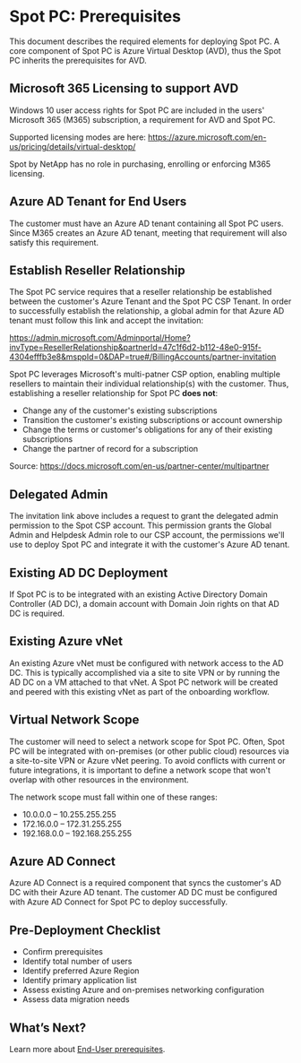 <meta name="robots" content="noindex">

# Spot PC: Prerequisites

This document describes the required elements for deploying Spot PC. A core component of Spot PC is Azure Virtual Desktop (AVD), thus the Spot PC inherits the prerequisites for AVD.

## Microsoft 365 Licensing to support AVD

Windows 10 user access rights for Spot PC are included in the users' Microsoft 365 (M365) subscription, a requirement for AVD and Spot PC.

Supported licensing modes are here: https://azure.microsoft.com/en-us/pricing/details/virtual-desktop/

Spot by NetApp has no role in purchasing, enrolling or enforcing M365 licensing.

## Azure AD Tenant for End Users

The customer must have an Azure AD tenant containing all Spot PC users. Since M365 creates an Azure AD tenant, meeting that requirement will also satisfy this requirement.

## Establish Reseller Relationship

The Spot PC service requires that a reseller relationship be established between the customer's Azure Tenant and the Spot PC CSP Tenant. In order to successfully establish the relationship, a global admin for that Azure AD tenant must follow this link and accept the invitation:

https://admin.microsoft.com/Adminportal/Home?invType=ResellerRelationship&partnerId=47c1f6d2-b112-48e0-915f-4304efffb3e8&msppId=0&DAP=true#/BillingAccounts/partner-invitation

Spot PC leverages Microsoft's multi-patner CSP option, enabling multiple resellers to maintain their individual relationship(s) with the customer. Thus, establishing a reseller relationship for Spot PC **does not**:

- Change any of the customer's existing subscriptions
- Transition the customer's existing subscriptions or account ownership
- Change the terms or customer's obligations for any of their existing subscriptions
- Change the partner of record for a subscription

Source: https://docs.microsoft.com/en-us/partner-center/multipartner

## Delegated Admin

The invitation link above includes a request to grant the delegated admin permission to the Spot CSP account. This permission grants the Global Admin and Helpdesk Admin role to our CSP account, the permissions we'll use to deploy Spot PC and integrate it with the customer's Azure AD tenant.

## Existing AD DC Deployment

If Spot PC is to be integrated with an existing Active Directory Domain Controller (AD DC), a domain account with Domain Join rights on that AD DC is required.

## Existing Azure vNet

An existing Azure vNet must be configured with network access to the AD DC. This is typically accomplished via a site to site VPN or by running the AD DC on a VM attached to that vNet. A Spot PC network will be created and peered with this existing vNet as part of the onboarding workflow.

## Virtual Network Scope

The customer will need to select a network scope for Spot PC. Often, Spot PC will be integrated with on-premises (or other public cloud) resources via a site-to-site VPN or Azure vNet peering. To avoid conflicts with current or future integrations, it is important to define a network scope that won't overlap with other resources in the environment.

The network scope must fall within one of these ranges:

- 10.0.0.0 – 10.255.255.255
- 172.16.0.0 – 172.31.255.255
- 192.168.0.0 – 192.168.255.255

## Azure AD Connect

Azure AD Connect is a required component that syncs the customer's AD DC with their Azure AD tenant. The customer AD DC must be configured with Azure AD Connect for Spot PC to deploy successfully.

## Pre-Deployment Checklist

- Confirm prerequisites
- Identify total number of users
- Identify preferred Azure Region
- Identify primary application list
- Assess existing Azure and on-premises networking configuration
- Assess data migration needs

## What’s Next?

Learn more about [End-User prerequisites](spot-pc/getting-started/prerequisites/end-user-prerequisites).
